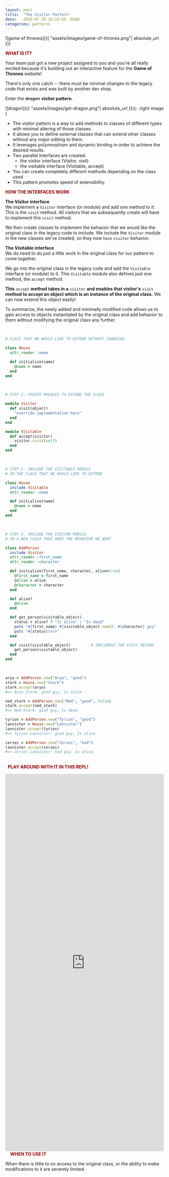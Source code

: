 ```yaml
---
layout: post
title:  "The Visitor Pattern"
date:   2018-07-29 15:23:55 -0500
categories: patterns
---
```

<style type="text/css">
  .right-image {
    float:right;
    margin-left:20px;
  }
</style>

![game of thrones]({{ "assets/images/game-of-thrones.png"| absolute_url }})
&nbsp;  

<strong><span style="color:#900">WHAT IS IT?</span></strong>  

Your team just got a new project assigned to you and you're all really excited because it's building out an interactive feature for the <strong>Game of Thrones</strong> website!  

There's only one catch -- there must be minimal changes to the legacy code that exists and was built by another dev shop.  

Enter the ~~dragon~~ <strong>visitor pattern</strong>.  

![dragon]({{ "assets/images/got-dragon.png"| absolute_url }}){: .right-image }

* The visitor pattern is a way to add methods to classes of different types with minimal altering of those classes.    
* It allows you to define external classes that can extend other classes without any major editing to them.  
* It leverages polymorphism and dynamic binding in order to achieve the desired results.
* Two parallel interfaces are created:
  * the visitor interface (Visitor, visit)     
  * the visitable interface (Visitable, accept)   
* You can create completely different methods depending on the class used
* This pattern promotes speed of extensibility.    

<strong><span style="color:#900">HOW THE INTERFACES WORK</span></strong>  

<strong>The Visitor interface</strong>  
We implement a `Visitor` interface (or module) and add one method to it.  This is the `visit` method.  All visitors that we subsequently create will have to implement this `visit` method.  

We then create classes to implement the behavior that we would like the original class in the legacy code to include.  We include the `Visitor` module in the new classes we've created, so they now `have` `visitor` behavior.   

<strong>The Visitable interface</strong>  
We do need to do just a little work in the original class for our pattern to come together.  

We go into the original class in the legacy code and add the `Visitable` interface (or module) to it.  This `Visitable` module also defines just one method, the `accept` method.  

<strong>This</strong> `accept` <strong>method takes in a</strong> `visitor` <strong>and enables that visitor's</strong> `visit` <strong>method to accept an object which is an instance of the original class.</strong> We can now extend this object easily!  

To summarize, the newly added and minimally modified code allows us to gain access to objects instantiated by the original class and add behavior to them without modifying the original class any further.  

&nbsp;  
```ruby
# CLASS THAT WE WOULD LIKE TO EXTEND WITHOUT CHANGING  

class House
  attr_reader :name

  def initialize(name)   
    @name = name
  end
end
```
&nbsp;  
```ruby
# STEP 1. CREATE MODULES TO EXTEND THE CLASS

module Visitor
  def visit(object)  
    "override implementation here"
  end  
end

module Visitable
  def accept(visitor)  
    visitor.visit(self)  
  end      
end
```
&nbsp;  
```ruby
# STEP 2. INCLUDE THE VISITABLE MODULE
# IN THE CLASS THAT WE WOULD LIKE TO EXTEND

class House
  include Visitable
  attr_reader :name

  def initialize(name)   
    @name = name
  end
end
```
&nbsp;  
```ruby
# STEP 3. INCLUDE THE VISITOR MODULE
# IN A NEW CLASS THAT ADDS THE BEHAVIOR WE WANT

class AddPerson
  include Visitor
  attr_reader :first_name
  attr_reader :character

  def initialize(first_name, character, alive=true)
    @first_name = first_name
    @alive = alive
    @character = character
  end

  def alive?
    @alive
  end

  def get_person(visitable_object)
    status = alive? ? "Is alive" : "Is dead"
    puts "#{first_name} #{visitable_object.name}: #{character} guy"
    puts "#{status}\n\n"
  end

  def visit(visitable_object)         # IMPLEMENT THE VISIT METHOD
    get_person(visitable_object)
  end
end
```
&nbsp;  
```ruby
arya = AddPerson.new("Arya", "good")
stark = House.new("Stark")
stark.accept(arya)          
#=> Arya Stark: good guy, Is alive

ned_stark = AddPerson.new("Ned", "good", false)
stark.accept(ned_stark)     
#=> Ned Stark: good guy, Is dead

tyrion = AddPerson.new("Tyrion", "good")
lannister = House.new("Lannister")
lannister.accept(tyrion)    
#=> Tyrion Lannister: good guy, Is alive

cersei = AddPerson.new("Cersei", "bad")
lannister.accept(cersei)    
#=> Cersei Lannister: bad guy, Is alive

```  
&nbsp;  
&nbsp;
<strong><span style="color:#900">PLAY AROUND WITH IT IN THIS REPL!</span></strong>
&nbsp;
&nbsp;
<iframe height="1200px" width="100%" src="https://repl.it/@shibani77/SomberDazzlingDownloads?lite=true" scrolling="no" frameborder="no" allowtransparency="true" allowfullscreen="true" sandbox="allow-forms allow-pointer-lock allow-popups allow-same-origin allow-scripts allow-modals"></iframe>
&nbsp;  
&nbsp;  
<strong><span style="color:#900">WHEN TO USE IT</span></strong>  

When there is little to no access to the original class, or the ability to make modifications to it are severely limited.  
